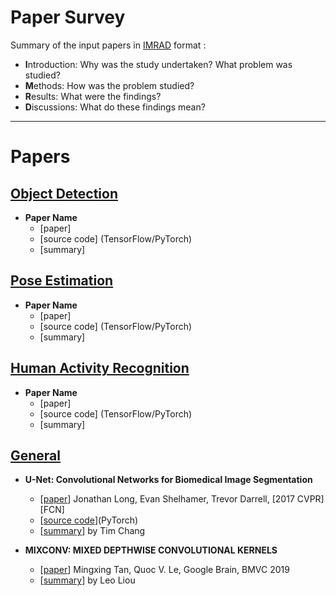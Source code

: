 # Paper Survey

Summary of the input papers in [IMRAD](https://www.wikiwand.com/en/IMRAD) format :

- **I**ntroduction: Why was the study undertaken? What problem was studied?
- **M**ethods: How was the problem studied?
- **R**esults: What were the findings?
- **D**iscussions: What do these findings mean?
---


# Papers

## [Object Detection](https://github.com/chunjenpeng/reference_paper/tree/main/object_detection)

- **Paper Name** 
    - [paper]
    - [source code] (TensorFlow/PyTorch)
    - [summary] 




## [Pose Estimation](https://github.com/chunjenpeng/reference_paper/tree/main/pose_estimation)

- **Paper Name** 
    - [paper]
    - [source code] (TensorFlow/PyTorch)
    - [summary] 




## [Human Activity Recognition](https://github.com/chunjenpeng/reference_paper/tree/main/human_activity_recognition)

- **Paper Name** 
    - [paper]
    - [source code] (TensorFlow/PyTorch)
    - [summary] 




## [General](https://github.com/chunjenpeng/reference_paper/tree/main/general)

- **U-Net: Convolutional Networks for Biomedical Image Segmentation** 
    - [[paper](https://people.eecs.berkeley.edu/~jonlong/long_shelhamer_fcn.pdf)] Jonathan Long, Evan Shelhamer, Trevor Darrell, [2017 CVPR] [FCN]
    - [[source code](https://github.com/milesial/Pytorch-UNet)](PyTorch)
    - [[summary](general/U_Net_Convolutional_Networks_for_Biomedical_Image_Segmentation.md)] by Tim Chang

- **MIXCONV: MIXED DEPTHWISE CONVOLUTIONAL KERNELS** 

    - [[paper](https://arxiv.org/pdf/1907.09595.pdf)] Mingxing Tan, Quoc V. Le, Google Brain, BMVC 2019
    - [[summary](general/MixConv_Mixed_Depthwise_Convolutional_Kernels.md)] by Leo Liou
